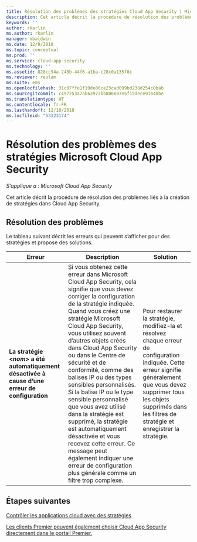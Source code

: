 ```yaml
---
title: Résolution des problèmes des stratégies Cloud App Security | Microsoft Docs
description: Cet article décrit la procédure de résolution des problèmes liés à la création de stratégies dans Cloud App Security.
keywords: ''
author: rkarlin
ms.author: rkarlin
manager: mbaldwin
ms.date: 12/9/2018
ms.topic: conceptual
ms.prod: ''
ms.service: cloud-app-security
ms.technology: ''
ms.assetid: 828cc94a-248b-44f6-a1ba-c28c0a135f8c
ms.reviewer: reutam
ms.suite: ems
ms.openlocfilehash: 31c07ffe1f19de86ce23cad099bd238d254c0bab
ms.sourcegitcommit: c497253a7ab63973bb806607e5f15dece91640be
ms.translationtype: HT
ms.contentlocale: fr-FR
ms.lasthandoff: 12/10/2018
ms.locfileid: "53123174"
---
```

# <a name="troubleshooting-microsoft-cloud-app-security-policies"></a>Résolution des problèmes des stratégies Microsoft Cloud App Security

*S’applique à : Microsoft Cloud App Security*

Cet article décrit la procédure de résolution des problèmes liés à la création de stratégies dans Cloud App Security.

## <a name="troubleshooting"></a>Résolution des problèmes

Le tableau suivant décrit les erreurs qui peuvent s’afficher pour des stratégies et propose des solutions.

|Erreur|Description|Solution|
|----|----|----|
| **La stratégie <*nom*> a été automatiquement désactivée à cause d’une erreur de configuration**|Si vous obtenez cette erreur dans Microsoft Cloud App Security, cela signifie que vous devez corriger la configuration de la stratégie indiquée. Quand vous créez une stratégie Microsoft Cloud App Security, vous utilisez souvent d’autres objets créés dans Cloud App Security ou dans le Centre de sécurité et de conformité, comme des balises IP ou des types sensibles personnalisés. Si la balise IP ou le type sensible personnalisé que vous avez utilisé dans la stratégie est supprimé, la stratégie est automatiquement désactivée et vous recevez cette erreur. Ce message peut également indiquer une erreur de configuration plus générale comme un filtre trop complexe. |Pour restaurer la stratégie, modifiez-la et résolvez chaque erreur de configuration indiquée. Cette erreur signifie généralement que vous devez supprimer tous les objets supprimés dans les filtres de stratégie et enregistrer la stratégie.|

## <a name="next-steps"></a>Étapes suivantes

[Contrôler les applications cloud avec des stratégies](control-cloud-apps-with-policies.md)

[Les clients Premier peuvent également choisir Cloud App Security directement dans le portail Premier.](https://premier.microsoft.com/)

